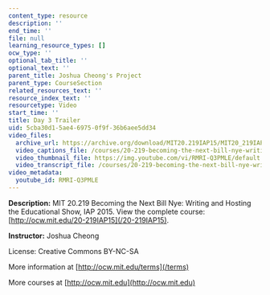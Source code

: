 ```yaml
---
content_type: resource
description: ''
end_time: ''
file: null
learning_resource_types: []
ocw_type: ''
optional_tab_title: ''
optional_text: ''
parent_title: Joshua Cheong's Project
parent_type: CourseSection
related_resources_text: ''
resource_index_text: ''
resourcetype: Video
start_time: ''
title: Day 3 Trailer
uid: 5cba30d1-5ae4-6975-0f9f-36b6aee5dd34
video_files:
  archive_url: https://archive.org/download/MIT20.219IAP15/MIT20_219IAP15_JC_D03_Pitch_360p.mp4
  video_captions_file: /courses/20-219-becoming-the-next-bill-nye-writing-and-hosting-the-educational-show-january-iap-2015/e254eb67820e5ff39d8e8524e0a51246_RMRI-Q3PMLE.vtt
  video_thumbnail_file: https://img.youtube.com/vi/RMRI-Q3PMLE/default.jpg
  video_transcript_file: /courses/20-219-becoming-the-next-bill-nye-writing-and-hosting-the-educational-show-january-iap-2015/3b68c59266aa310b425a2d0eefd56a73_RMRI-Q3PMLE.pdf
video_metadata:
  youtube_id: RMRI-Q3PMLE
---
```


**Description:** MIT 20.219 Becoming the Next Bill Nye: Writing and Hosting the Educational Show, IAP 2015. View the complete course: [http://ocw.mit.edu/20-219IAP15](/20-219IAP15).

**Instructor:** Joshua Cheong

License: Creative Commons BY-NC-SA

More information at [http://ocw.mit.edu/terms](/terms)

More courses at [http://ocw.mit.edu](http://ocw.mit.edu)

